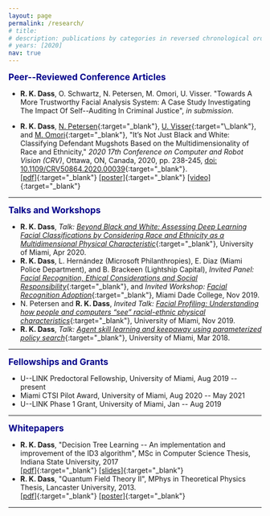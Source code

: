 ```yaml
---
layout: page
permalink: /research/
# title:
# description: publications by categories in reversed chronological order. generated by jekyll-scholar.
# years: [2020]
nav: true
---
```


<span style="color:darkblue; font-size:1.25em">**Peer--Reviewed Conference Articles**</span>

* **R. K. Dass**, O. Schwartz, N. Petersen, M. Omori, U. Visser. "Towards A More Trustworthy Facial Analysis System: A Case Study Investigating The Impact Of Self--Auditing In Criminal Justice", *in submission*. <br />

* **R. K. Dass**, [N. Petersen](https://people.miami.edu/profile/nxp161@miami.edu#panelCareer){:target="\_blank"}, [U. Visser](https://www.cs.miami.edu/home/visser/"){:target="\_blank"}, and [M. Omori](https://www.umsl.edu/ccj/faculty/Omori.html){:target="\_blank"}, "It’s Not Just Black and White: Classifying Defendant Mugshots Based on the Multidimensionality of Race and Ethnicity," *2020 17th Conference on Computer and Robot Vision (CRV)*, Ottawa, ON, Canada, 2020, pp. 238-245, [doi: 10.1109/CRV50864.2020.00039](https://ieeexplore.ieee.org/abstract/document/9108677){:target="\_blank"}. <br />
[[pdf]](/assets/pdf/ai_crv_2020.pdf){:target="\_blank"} [[poster]](/assets/pdf/ai_crv_poster2020.pdf){:target="\_blank"} [[video]](https://youtu.be/o4XtAekWSLQ){:target="\_blank"}

***

<span style="color:darkblue; font-size:1.25em">**Talks and Workshops**</span>

* **R. K. Dass**, *Talk:* [*Beyond Black and White: Assessing Deep Learning Facial Classifications by Considering Race and Ethnicity as a Multidimensional Physical Characteristic*](/assets/pdf/csPhdTalkApr2020.pdf){:target="\_blank"}, University of Miami, Apr 2020.
* **R. K. Dass**, L. Hernández (Microsoft Philanthropies), E. Diaz (Miami Police Department), and B. Brackeen (Lightship Capital), *Invited Panel:* [*Facial Recognition, Ethical Considerations and Social Responsibility*](/blog/2019/mdcPanelWorkshop){:target="\_blank"}, and *Invited Workshop:* [*Facial Recognition Adoption*](/assets/pdf/mdc_role_play_workshop.pdf){:target="\_blank"}, Miami Dade College, Nov 2019.
* N. Petersen and **R. K. Dass**, *Invited Talk:* [*Facial Profiling: Understanding how people and computers “see” racial-ethnic physical characteristics*](/assets/pdf/ccsGigabytesForGood2019.pdf){:target="\_blank"}, University of Miami, Nov 2019.
* **R. K. Dass**, *Talk:* [*Agent skill learning and keepaway using parameterized policy search*](/assets/pdf/csPhdTalkMar2018.pdf){:target="\_blank"}, University of Miami, Mar 2018.

***

<span style="color:darkblue; font-size:1.25em">**Fellowships and Grants**</span>

* U--LINK Predoctoral Fellowship, University of Miami, Aug 2019 -- present
* Miami CTSI Pilot Award, University of Miami, Aug 2020 -- May 2021
* U--LINK Phase 1 Grant, University of Miami, Jan -- Aug 2019

***

<span style="color:darkblue; font-size:1.25em">**Whitepapers**</span>

* **R. K. Dass**, "Decision Tree Learning -- An implementation and improvement of the ID3 algorithm", MSc in Computer Science Thesis, Indiana State University, 2017 <br />
[[pdf]](/assets/pdf/isu_thesis.pdf){:target="\_blank"} [[slides]](/assets/pdf/isu_presentation.pdf){:target="\_blank"}
* **R. K. Dass**, "Quantum Field Theory II", MPhys in Theoretical Physics Thesis, Lancaster University, 2013. <br />
[[pdf]](/assets/pdf/MPhys_thesis.pdf){:target="\_blank"} [[poster]](/assets/pdf/MPhys_poster.pdf){:target="\_blank"}

***